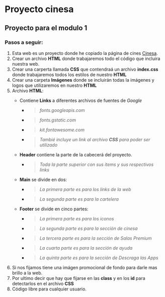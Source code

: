 # Proyecto cinesa
## Proyecto para el modulo 1


### Pasos a seguir:
1. Esta web es un proyecto donde he copiado la página de cines [Cinesa](https://www.cinesa.es/Peliculas/Estrenos). 
2. Crear un archivo **HTML** donde trabajaremos todo el código que incluira nuestra web.
3. Crear una carperta llamada **CSS** que contendraá un archivo **index.css** donde trabajaremos todos los estilos de nuestro **HTML**
4. Crear una carpeta **Imágenes** donde se incluirán todas la imágenes y logos que utilizaremos en nuestro **HTML**
5. Archivo **HTML**:
    - Contiene **Links** a diferentes archivos de fuentes de  _Google_ 
        - > _fonts.googleapis.com_ 
        - >_fonts.gstatic.com_ 
        - > _kit.fontawesome.com_ 
        - >_Tambié incluye un link al archivo **CSS** para poder ser utilizado_ 
    - **Header** contiene la parte de la cabecerá del proyecto. 
        - > _Toda la parte superior con sus items y sus respectivos links_ 
        
    - **Main** se divide en dos:
        - > _La primera parte es para los links de la web_ 
        - > _La segunda parte es para la cartelera_ 
    - **Footer** se divide en cinco partes:
        - >_La primera parte es para los iconos_
        - >_La segunda parte es para la sección de cinesa_
        - >_La tercera parte es para la sección de Salas Premium_
        - >_La cuarta parte es para la sección de ayuda_
        - >_La quinta parte es para la sección de Descraga las Apps_
6. Si nos fijamos tiene una imágen promocional de fondo para darle mas brillo a la web.
7. Por ultimo decir que hay que fijarse en las **class** y en los **id** para detectarlos en el archivo **CSS**
8. Código libre para cualquier usuario.
